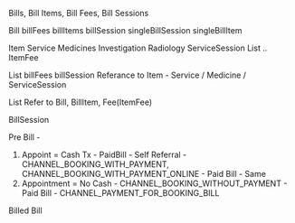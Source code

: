 Bills, Bill Items, Bill Fees, Bill Sessions

Bill
   billFees
   billItems
   billSession
   singleBillSession
   singleBillItem


Item
   Service
   Medicines
   Investigation
   Radiology
   ServiceSession
   List<Fee> .. ItemFee

List<BillItem>
   billFees
   billSession
   Referance to Item - Service / Medicine / ServiceSession


List<BillFee>
 Refer to Bill, BillItem, Fee(ItemFee)
  

BillSession


Pre Bill - 
1. Appoint = Cash Tx - PaidBill - Self Referral - CHANNEL_BOOKING_WITH_PAYMENT, CHANNEL_BOOKING_WITH_PAYMENT_ONLINE - Paid Bill - Same
2. Appointment = No Cash - CHANNEL_BOOKING_WITHOUT_PAYMENT - Paid Bill - CHANNEL_PAYMENT_FOR_BOOKING_BILL





Billed Bill






